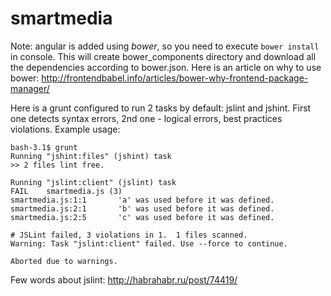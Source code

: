 # smartmedia

Note: angular is added using *bower*, so you need to execute `bower install` in console. This will create bower_components directory and download all the dependencies according to bower.json. Here is an article on why to use bower: http://frontendbabel.info/articles/bower-why-frontend-package-manager/

Here is a grunt configured to run 2 tasks by default: jslint and jshint. First one detects syntax errors, 2nd one - logical errors, best practices violations. Example usage:

```
bash-3.1$ grunt
Running "jshint:files" (jshint) task
>> 2 files lint free.

Running "jslint:client" (jslint) task
FAIL    smartmedia.js (3)
smartmedia.js:1:1       'a' was used before it was defined.
smartmedia.js:2:1       'b' was used before it was defined.
smartmedia.js:2:5       'c' was used before it was defined.

# JSLint failed, 3 violations in 1.  1 files scanned.
Warning: Task "jslint:client" failed. Use --force to continue.

Aborted due to warnings.
```

Few words about jslint: http://habrahabr.ru/post/74419/